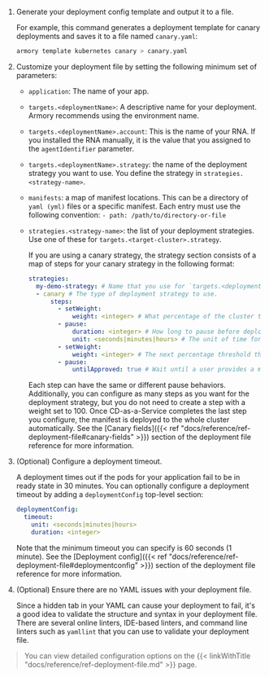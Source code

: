 1. Generate your deployment config template and output it to a file.

   For example, this command generates a deployment template for canary deployments and saves it to a file named `canary.yaml`:

   ```bash
   armory template kubernetes canary > canary.yaml
   ```

1. Customize your deployment file by setting the following minimum set of parameters:

   - `application`: The name of your app.
   - `targets.<deploymentName>`: A descriptive name for your deployment. Armory recommends using the environment name.
   - `targets.<deploymentName>.account`: This is the name of your RNA. If you installed the RNA manually, it is the value that you assigned to the `agentIdentifier` parameter.
   - `targets.<deploymentName>.strategy`: the name of the deployment strategy you want to use. You define the strategy in `strategies.<strategy-name>`.
   - `manifests`: a map of manifest locations. This can be a directory of `yaml (yml)` files or a specific manifest. Each entry must use the following convention:  `- path: /path/to/directory-or-file`
   - `strategies.<strategy-name>`: the list of your deployment strategies. Use one of these for `targets.<target-cluster>.strategy`.
  
      If you are using a canary strategy, the strategy section consists of a map of steps for your canary strategy in the following format:

      ```yaml
      strategies:
        my-demo-strategy: # Name that you use for `targets.<deploymentName>.strategy
        - canary # The type of deployment strategy to use.
            steps:
              - setWeight:
                  weight: <integer> # What percentage of the cluster to roll out the manifest to before pausing.
              - pause:
                  duration: <integer> # How long to pause before deploying the manifest to the next threshold.
                  unit: <seconds|minutes|hours> # The unit of time for the duration.
              - setWeight:
                  weight: <integer> # The next percentage threshold the manifest should get deployed to before pausing.
              - pause:
                  untilApproved: true # Wait until a user provides a manual approval before deploying the manifest
      ```

      Each step can have the same or different pause behaviors. Additionally, you can configure as many steps  as you want for the deployment strategy, but you do not need to create a step with a weight set to 100. Once CD-as-a-Service completes the last step you configure, the manifest is deployed to the whole cluster automatically. 
      See the [Canary fields]({{< ref "docs/reference/ref-deployment-file#canary-fields" >}}) section of the deployment file reference for more information. 

1. (Optional) Configure a deployment timeout.

    A deployment times out if the pods for your application fail to be in ready state in 30 minutes. You can optionally configure a deployment timeout by adding a `deploymentConfig` top-level section:

    ```yaml
    deploymentConfig:
      timeout:
        unit: <seconds|minutes|hours>
        duration: <integer>
    ```

    Note that the minimum timeout you can specify is 60 seconds (1 minute). See the [Deployment config]({{< ref "docs/reference/ref-deployment-file#deploymentconfig" >}}) section of the deployment file reference for more information. 

1. (Optional) Ensure there are no YAML issues with your deployment file.

   Since a hidden tab in your YAML can cause your deployment to fail, it's a good idea to validate the structure and syntax in your deployment file. There are several online linters, IDE-based linters, and command line linters such as `yamllint` that you can use to validate your deployment file.

> You can view detailed configuration options on the {{< linkWithTitle "docs/reference/ref-deployment-file.md" >}} page.
